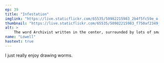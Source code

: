 ```yaml
---
ep: 39
title: "Infestation"
imglink: "https://live.staticflickr.com/65535/50982215983_2b4f5fc59e_o.jpg"
thumbnail: "https://live.staticflickr.com/65535/50982215983_f750af2349_q.jpg"
alt: >
    The word Archivist written in the center, surrounded by lots of small worms.
name: "Lowell"
hastext: true
---
```

I just really enjoy drawing worms.